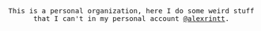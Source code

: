 <samp>

<p align="center">This is a personal organization, here I do some weird stuff that I can't in my personal account <a href="https://github.com/alexrintt">@alexrintt</a>.</p>

</samp>
